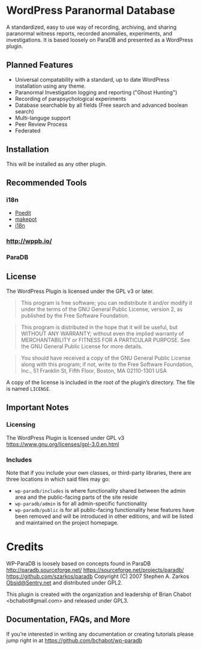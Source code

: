 # WordPress Paranormal Database

A standardized, easy to use way of recording, archiving, and sharing paranormal witness reports, recorded anomalies, experiments, and investigations.  It is based loosely on ParaDB and presented as a WordPress plugin.

## Planned Features

* Universal compatability with a standard, up to date WordPress installation using any theme. 
* Paranormal Investigation logging and reporting ("Ghost Hunting")
* Recording of parapsychological experiments
* Database searchable by all fields (Free search and advanced boolean search) 
* Multi-languge support
* Peer Review Process
* Federated 

## Installation

This will be installed as any other plugin. 

## Recommended Tools

### i18n
* [Poedit](http://www.poedit.net/)
* [makepot](http://i18n.svn.wordpress.org/tools/trunk/)
* [i18n](https://github.com/grappler/i18n)
### http://wppb.io/
### ParaDB

## License

The WordPress Plugin is licensed under the GPL v3 or later.

> This program is free software; you can redistribute it and/or modify it under the terms of the GNU General Public License, version 2, as published by the Free Software Foundation.

> This program is distributed in the hope that it will be useful, but WITHOUT ANY WARRANTY; without even the implied warranty of MERCHANTABILITY or FITNESS FOR A PARTICULAR PURPOSE. See the GNU General Public License for more details.

> You should have received a copy of the GNU General Public License along with this program; if not, write to the Free Software Foundation, Inc., 51 Franklin St, Fifth Floor, Boston, MA 02110-1301 USA

A copy of the license is included in the root of the plugin’s directory. The file is named `LICENSE`.

## Important Notes

### Licensing

The WordPress Plugin is licensed under GPL v3 https://www.gnu.org/licenses/gpl-3.0.en.html

### Includes

Note that if you include your own classes, or third-party libraries, there are three locations in which said files may go:

* `wp-paradb/includes` is where functionality shared between the admin area and the public-facing parts of the site reside
* `wp-paradb/admin` is for all admin-specific functionality
* `wp-paradb/public` is for all public-facing functionality
hese features have been removed and will be introduced in other editions, and will be listed and maintained on the project homepage.

# Credits

WP-ParaDB is loosely based on concepts found in ParaDB http://paradb.sourceforge.net/ https://sourceforge.net/projects/paradb/ https://github.com/szarkos/paradb Copyright (C) 2007 Stephen A. Zarkos <Obsid@Sentry.net> and distributed under GPL2.

This plugin is created with the organization and leadership of Brian Chabot <bchabot#gmail.com> and released under GPL3.

## Documentation, FAQs, and More

If you’re interested in writing any documentation or creating tutorials please jump right in at https://github.com/bchabot/wp-paradb
